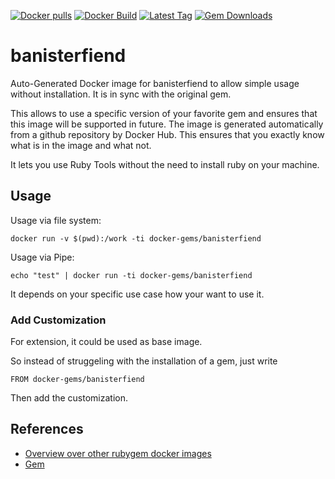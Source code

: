 [![Docker pulls](https://img.shields.io/docker/pulls/rubygem/banisterfiend.svg)](https://hub.docker.com/r/rubygem/banisterfiend/)
[![Docker Build](https://img.shields.io/docker/automated/rubygem/banisterfiend.svg)](https://hub.docker.com/r/rubygem/banisterfiend/)
[![Latest Tag](https://img.shields.io/github/tag/docker-rubygem/banisterfiend.svg)](https://hub.docker.com/r/rubygem/banisterfiend/)
[![Gem Downloads](https://img.shields.io/gem/dt/banisterfiend.svg)](https://rubygems.org/gems/banisterfiend/)
# banisterfiend

Auto-Generated Docker image for banisterfiend to allow simple usage without installation.
It is in sync with the original gem.

This allows to use a specific version of your favorite gem and ensures that this image will be supported in future.
The image is generated automatically from a github repository by Docker Hub.
This ensures that you exactly know what is in the image and what not.

It lets you use Ruby Tools without the need to install ruby on your machine.

## Usage

Usage via file system:

`docker run -v $(pwd):/work -ti docker-gems/banisterfiend`

Usage via Pipe:

`echo "test" | docker run -ti docker-gems/banisterfiend`

It depends on your specific use case how your want to use it.

### Add Customization

For extension, it could be used as base image.

So instead of struggeling with the installation of a gem, just write

`FROM docker-gems/banisterfiend`

Then add the customization.

## References

 - [Overview over other rubygem docker images](https://github.com/thinkbot/docker-rubygem)
 - [Gem](https://rubygems.org/gems/banisterfiend/)
